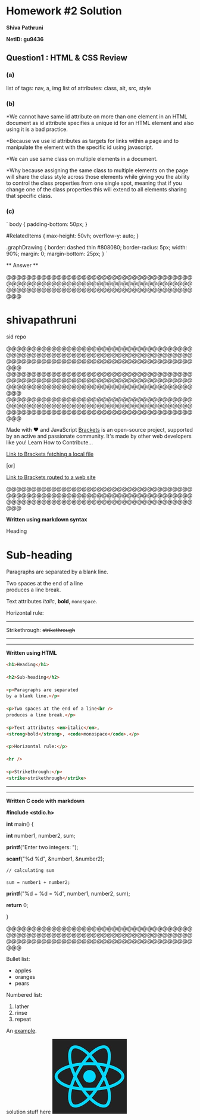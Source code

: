 # Homework #2 Solution
**Shiva Pathruni**

**NetID: gu9436**


## Question1 : HTML & CSS Review

### (a)

list of tags:         nav, a, img
list of attributes:   class, alt, src, style
     
### (b)

*We cannot have same id attribute on more than one element in an HTML document as id attribute specifies a unique id for an HTML element and also using it is a bad practice.

*Because we use id attributes as targets for links within a page and  to manipulate the element with the specific id using javascript.

*We can use same class on multiple elements in a document.

*Why because assigning the same class to multiple elements on the page will share the class style across those elements while giving you the ability to control the class properties from one single spot, meaning that if you change one of the class properties this will extend to all elements sharing that specific class.

### (c)

`
body {
  padding-bottom: 50px;
}

#RelatedItems {
  max-height: 50vh;
  overflow-y: auto;
}

.graphDrawing {
  border: dashed thin #808080;
  border-radius: 5px;
  width: 90%;
  margin: 0;
  margin-bottom: 25px;
}
`

** Answer **






























@@@@@@@@@@@@@@@@@@@@@@@@@@@@@@@@@@@@@@@@@@@@@@@@@@@@@@@@@@@@@@@@@@@@@@@@@@@@@@@@@@@@@@@@@@@@@@@@@@@@@@@@@@@@@@@@@@


# shivapathruni

sid repo

@@@@@@@@@@@@@@@@@@@@@@@@@@@@@@@@@@@@@@@@@@@@@@@@@@@@@@@@@@@@@@@@@@@@@@@@@@@@@@@@@@@@@@@@@@@@@@@@@@@@@@@@@@@@@@@@@@
@@@@@@@@@@@@@@@@@@@@@@@@@@@@@@@@@@@@@@@@@@@@@@@@@@@@@@@@@@@@@@@@@@@@@@@@@@@@@@@@@@@@@@@@@@@@@@@@@@@@@@@@@@@@@@@@@@
@@@@@@@@@@@@@@@@@@@@@@@@@@@@@@@@@@@@@@@@@@@@@@@@@@@@@@@@@@@@@@@@@@@@@@@@@@@@@@@@@@@@@@@@@@@@@@@@@@@@@@@@@@@@@@@@@@

Made with ♥ and JavaScript [Brackets](https://en.wikipedia.org/wiki/Brackets_(text_editor)) is an open-source project, supported by an active and passionate community. It's made by other web developers like you! Learn How to Contribute…

[Link to Brackets fetching a local file](https://github.com/CSUEB-DrB-CS/assignment-shivapathruni/blob/master/linksample/README.md)

[or]

[Link to Brackets routed to a web site ](http://brackets.io/)




@@@@@@@@@@@@@@@@@@@@@@@@@@@@@@@@@@@@@@@@@@@@@@@@@@@@@@@@@@@@@@@@@@@@@@@@@@@@@@@@@@@@@@@@@@@@@@@@@@@@@@@@@@@@@@@@@@

**Written using markdown syntax**


Heading

Sub-heading
=

Paragraphs are separated
by a blank line.

Two spaces at the end of a line  
produces a line break.

Text attributes _italic_, 
**bold**, `monospace`.

Horizontal rule:

---

Strikethrough:
~~strikethrough~~


-------
-------

**Written using HTML**

```html
<h1>Heading</h1>

<h2>Sub-heading</h2>

<p>Paragraphs are separated
by a blank line.</p>

<p>Two spaces at the end of a line<br />
produces a line break.</p>

<p>Text attributes <em>italic</em>, 
<strong>bold</strong>, <code>monospace</code>.</p>

<p>Horizontal rule:</p>

<hr />

<p>Strikethrough:</p>
<strike>strikethrough</strike>
```

-------
-------

**Written C code with markdown**

**#include <stdio.h>**

**int** main() {    

   **int** number1, number2, sum;
    
   **printf**("Enter two integers: ");
   
   **scanf**("%d %d", &number1, &number2);
   
    // calculating sum
    
    sum = number1 + number2;      
    
   **printf**("%d + %d = %d", number1, number2, sum);
   
   **return** 0;
   
}








@@@@@@@@@@@@@@@@@@@@@@@@@@@@@@@@@@@@@@@@@@@@@@@@@@@@@@@@@@@@@@@@@@@@@@@@@@@@@@@@@@@@@@@@@@@@@@@@@@@@@@@@@@@@@@@@@@

Bullet list:

  * apples
  * oranges
  * pears

Numbered list:

  1. lather
  2. rinse
  3. repeat

An [example](http://example.com).

solution stuff here ![Image](Icon-pictures.jfif)


